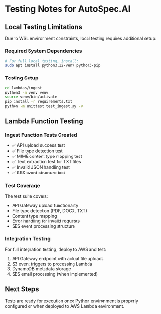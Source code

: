 # Testing Notes for AutoSpec.AI

## Local Testing Limitations

Due to WSL environment constraints, local testing requires additional setup:

### Required System Dependencies
```bash
# For full local testing, install:
sudo apt install python3.12-venv python3-pip
```

### Testing Setup
```bash
cd lambdas/ingest
python3 -m venv venv
source venv/bin/activate
pip install -r requirements.txt
python -m unittest test_ingest.py -v
```

## Lambda Function Testing

### Ingest Function Tests Created
- ✅ API upload success test
- ✅ File type detection test  
- ✅ MIME content type mapping test
- ✅ Text extraction test for TXT files
- ✅ Invalid JSON handling test
- ✅ SES event structure test

### Test Coverage
The test suite covers:
- API Gateway upload functionality
- File type detection (PDF, DOCX, TXT)
- Content type mapping
- Error handling for invalid requests
- SES event processing structure

### Integration Testing
For full integration testing, deploy to AWS and test:
1. API Gateway endpoint with actual file uploads
2. S3 event triggers to processing Lambda
3. DynamoDB metadata storage
4. SES email processing (when implemented)

## Next Steps
Tests are ready for execution once Python environment is properly configured or when deployed to AWS Lambda environment.